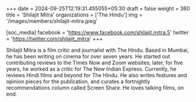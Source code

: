 +++
date = 2024-09-25T12:19:31.455055+05:30
draft = false
weight = 360
title = 'Shilajit Mitra'
organizations = ['The Hindu']
img = '/images/members/shilajit-mitra.jpeg'

[soc_media]
facebook = 'https://www.facebook.com/shilajit.mitra.5'
twitter = 'https://twitter.com/shilajit_mitra'
+++

Shilajit Mitra is a film critic and journalist with The Hindu. Based in Mumbai, he has been writing on cinema for over seven years. He started out contributing reviews to the Times Now and Zoom websites; later, for five years, he worked as a critic for The New Indian Express. Currently, he reviews Hindi films and beyond for The Hindu. He also writes features and opinion pieces for the publication, and curates a fortnightly recommendations column called Screen Share. He loves talking films, on end.
